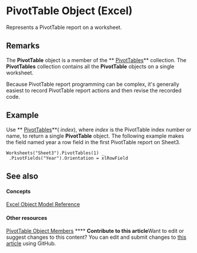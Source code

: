 
# PivotTable Object (Excel)

Represents a PivotTable report on a worksheet.


## Remarks

 The **PivotTable** object is a member of the ** [PivotTables](5beb33ac-a0fb-3f78-8fdc-d05719512214.md)** collection. The **PivotTables** collection contains all the **PivotTable** objects on a single worksheet.

Because PivotTable report programming can be complex, it's generally easiest to record PivotTable report actions and then revise the recorded code.


## Example

Use  ** [PivotTables](b60944cd-827d-15dc-d49e-c739c237de15.md)**( _index_), where  _index_ is the PivotTable index number or name, to return a single **PivotTable** object. The following example makes the field named year a row field in the first PivotTable report on Sheet3.


```
Worksheets("Sheet3").PivotTables(1) _ 
 .PivotFields("Year").Orientation = xlRowField
```


## See also


#### Concepts


 [Excel Object Model Reference](11ea8598-8a20-92d5-f98b-0da04263bf2c.md)
#### Other resources


 [PivotTable Object Members](8e8d1692-cf32-63c6-a1f6-54ddcc2a4964.md)
****   **Contribute to this article**Want to edit or suggest changes to this content? You can edit and submit changes to  [this article](https://github.com/jhershey00/VBA_Excel_Test/OpenXMLCon/articles/a9c1d4a0-78a9-f9a6-6daf-91cb63e45842.md) using GitHub.

